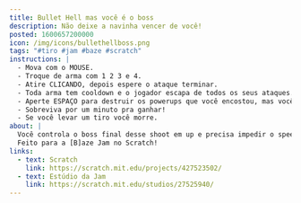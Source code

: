 ```yaml
---
title: Bullet Hell mas você é o boss
description: Não deixe a navinha vencer de você!
posted: 1600657200000
icon: /img/icons/bullethellboss.png
tags: "#tiro #jam #baze #scratch"
instructions: |
  - Mova com o MOUSE.
  - Troque de arma com 1 2 3 e 4.
  - Atire CLICANDO, depois espere o ataque terminar.
  - Toda arma tem cooldown e o jogador escapa de todos os seus ataques.
  - Aperte ESPAÇO para destruir os powerups que você encostou, mas você precisa ter todas as armas carregadas pra isso.
  - Sobreviva por um minuto pra ganhar!
  - Se você levar um tiro você morre.
about: |
  Você controla o boss final desse shoot em up e precisa impedir o speedrunner de alcançar o recorde mundial.
  Feito para a [B]aze Jam no Scratch!
links:
  - text: Scratch
    link: https://scratch.mit.edu/projects/427523502/
  - text: Estúdio da Jam
    link: https://scratch.mit.edu/studios/27525940/
---
```


<scratch url="https://scratch.mit.edu/projects/427523502/"></scratch>
